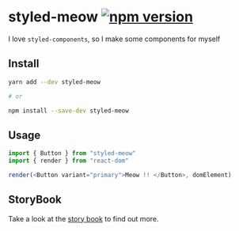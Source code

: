 # styled-meow [![npm version](https://badge.fury.io/js/styled-meow.svg)](https://badge.fury.io/js/styled-meow)

I love `styled-components`, so I make some components for myself

## Install

```bash
yarn add --dev styled-meow

# or

npm install --save-dev styled-meow
```

## Usage

```javascript
import { Button } from "styled-meow"
import { render } from "react-dom"

render(<Button variant="primary">Meow !! </Button>, domElement)
```

## StoryBook

Take a look at the [story book](https://secretbase.github.io/styled-meow/) to find out more.
